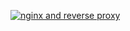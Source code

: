 [![nginx and reverse proxy](http://www.geekdirt.com/assets/reverse_proxy.gif "nginx and reverse proxy")](http://www.geekdirt.com/assets/reverse_proxy.gif "nginx and reverse proxy")
